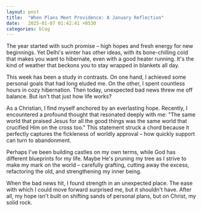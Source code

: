 ```yaml
---
layout: post
title:  "When Plans Meet Providence: A January Reflection"
date:   2025-01-07 01:42:41 +0530
categories: blog
---
```

The year started with such promise – high hopes and fresh energy for new beginnings. Yet Delhi's winter has other ideas, with its bone-chilling cold that makes you want to hibernate, even with a good heater running. It's the kind of weather that beckons you to stay wrapped in blankets all day.

This week has been a study in contrasts. On one hand, I achieved some personal goals that had long eluded me. On the other, I spent countless hours in cozy hibernation. Then today, unexpected bad news threw me off balance. But isn't that just how life works?

As a Christian, I find myself anchored by an everlasting hope. Recently, I encountered a profound thought that resonated deeply with me: "The same world that praised Jesus for all the good things was the same world that crucified Him on the cross too." This statement struck a chord because it perfectly captures the fickleness of worldly approval – how quickly support can turn to abandonment.

Perhaps I've been building castles on my own terms, while God has different blueprints for my life. Maybe He's pruning my tree as I strive to make my mark on the world – carefully grafting, cutting away the excess, refactoring the old, and strengthening my inner being.

When the bad news hit, I found strength in an unexpected place. The ease with which I could move forward surprised me, but it shouldn't have. After all, my hope isn't built on shifting sands of personal plans, but on Christ, my solid rock.
